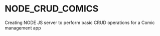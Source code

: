 # NODE_CRUD_COMICS
Creating NODE JS server to perform basic CRUD operations for a Comic management app
